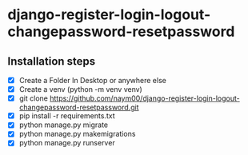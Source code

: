 # django-register-login-logout-changepassword-resetpassword

## Installation steps
- [x] Create a Folder In Desktop or anywhere else
- [x] Create a venv (python -m venv venv)
- [x] git clone https://github.com/naym00/django-register-login-logout-changepassword-resetpassword.git
- [x] pip install -r requirements.txt
- [x] python manage.py migrate
- [x] python manage.py makemigrations
- [x] python manage.py runserver   
